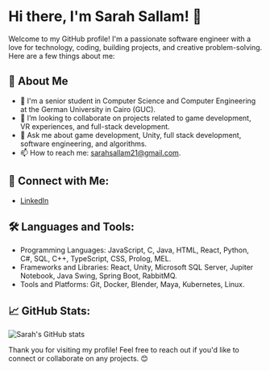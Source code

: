 # Hi there, I'm Sarah Sallam! 👋

Welcome to my GitHub profile! I'm a passionate software engineer with a love for technology, coding, building projects, and creative problem-solving. Here are a few things about me:
             
## 🚀 About Me
- 🔭 I'm a senior student in Computer Science and Computer Engineering at the German University in Cairo (GUC). 
- 👯 I’m looking to collaborate on projects related to game development, VR experiences, and full-stack development.
- 💬 Ask me about game development, Unity, full stack development, software engineering, and algorithms.
- 📫 How to reach me: sarahsallam21@gmail.com.

## 🔗 Connect with Me:
- [LinkedIn](https://www.linkedin.com/in/sara-sallam-89aa20228/)
  
## 🛠️ Languages and Tools:
- Programming Languages: JavaScript, C, Java, HTML, React, Python, C#, SQL, C++, TypeScript, CSS, Prolog, MEL.
- Frameworks and Libraries: React, Unity, Microsoft SQL Server, Jupiter Notebook, Java Swing, Spring Boot, RabbitMQ.
- Tools and Platforms: Git, Docker, Blender, Maya, Kubernetes, Linux.
## 📈 GitHub Stats:
![Sarah's GitHub stats](https://github-readme-stats.vercel.app/api?username=sarahhsallam2&show_icons=true&theme=radical)


Thank you for visiting my profile! Feel free to reach out if you'd like to connect or collaborate on any projects. 😊
